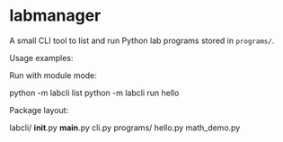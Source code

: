 labmanager
=========

A small CLI tool to list and run Python lab programs stored in `programs/`.

Usage examples:

Run with module mode:

python -m labcli list
python -m labcli run hello

Package layout:

labcli/
  __init__.py
  __main__.py
  cli.py
programs/
  hello.py
  math_demo.py
